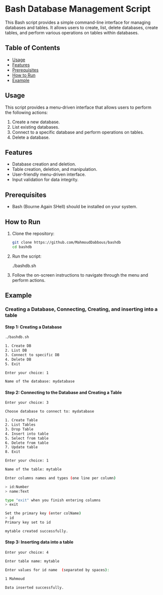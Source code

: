 # Bash Database Management Script

This Bash script provides a simple command-line interface for managing databases and tables. It allows users to create, list, delete databases, create tables, and perform various operations on tables within databases.

## Table of Contents

- [Usage](#usage)
- [Features](#features)
- [Prerequisites](#prerequisites)
- [How to Run](#how-to-run)
- [Example](#example)

## Usage

This script provides a menu-driven interface that allows users to perform the following actions:

1. Create a new database.
2. List existing databases.
3. Connect to a specific database and perform operations on tables.
4. Delete a database.

## Features

- Database creation and deletion.
- Table creation, deletion, and manipulation.
- User-friendly menu-driven interface.
- Input validation for data integrity.

## Prerequisites

- Bash (Bourne Again SHell) should be installed on your system.

## How to Run

1. Clone the repository:

   ```bash
   git clone https://github.com/MahmoudDabbous/bashdb
   cd bashdb


2. Run the script:

    ./bashdb.sh


3. Follow the on-screen instructions to navigate through the menu and perform actions.



## Example

### Creating a Database, Connecting, Creating, and inserting into a table

#### Step 1: Creating a Database

```bash
./bashdb.sh

1. Create DB
2. List DB
3. Connect to specific DB
4. Delete DB
5. Exit

Enter your choice: 1

Name of the database: mydatabase

```


#### Step 2: Connecting to the Database and Creating a Table

```bash
Enter your choice: 3

Choose database to connect to: mydatabase

1. Create Table
2. List Tables
3. Drop Table
4. Insert into table
5. Select from table
6. Delete from table
7. Update table
8. Exit

Enter your choice: 1

Name of the table: mytable

Enter columns names and types (one line per column)

> id:Number
> name:Text

type "exit" when you finish entering columns
> exit

Set the primary key (enter colName)
> id
Primary key set to id

mytable created successfully.


```



#### Step 3: Inserting data into a table

```bash
Enter your choice: 4

Enter table name: mytable

Enter values for id name  (separated by spaces): 

1 Mahmoud

Data inserted successfully.


```
